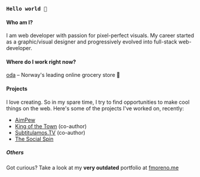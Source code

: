 ### `Hello world 👋`

#### Who am I?
I am web developer with passion for pixel-perfect visuals. My career started as a graphic/visual designer and progressively evolved into full-stack web-developer.

#### Where do I work right now?
[oda](https://oda.com) – Norway's leading online grocery store 🚀

#### Projects
I love creating. So in my spare time, I try to find opportunities to make cool things on the web. Here's some of the projects I've worked on, recently:

- [AimPew](https://aimpew.com)
- [King of the Town](https://kingofthetown.com) (co-author) 
- [Subtitulamos.TV](https://subtitulamos.tv) (co-author) 
- [The Social Spin](https://thesocialspin.fmoreno.me)

##### Others



Got curious? Take a look at my **very outdated** portfolio at [fmoreno.me](https://fmoreno.me)
